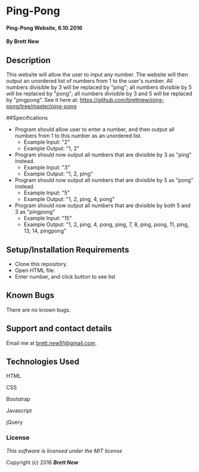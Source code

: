 # Ping-Pong

#### Ping-Pong Website, 6.10.2016

#### By Brett New

## Description

This website will allow the user to input any number. The website will then output an unordered list of numbers from 1 to the user's number. All numbers divisible by 3 will be replaced by "ping"; all numbers divisible by 5 will be replaced by "pong"; all numbers divisible by 3 and 5 will be replaced by "pingpong".
See it here at: https://github.com/brettnew/ping-pong/tree/master/ping-pong

##Specifications
- Program should allow user to enter a number, and then output all numbers from 1 to this number as an unordered list.
  - Example Input: "2"
  - Example Output: "1, 2"
- Program should now output all numbers that are divisible by 3 as "ping" instead.
  - Example Input: "3"
  - Example Output: "1, 2, ping"
- Program should now output all numbers that are divisible by 5 as "pong" instead.
  - Example Input: "5"
  - Example Output: "1, 2, ping, 4, pong"
- Program should now output all numbers that are divisible by both 5 and 3 as "pingpong"
  - Example Input: "15"
  - Example Output: "1, 2, ping, 4, pong, ping, 7, 8, ping, pong, 11, ping, 13, 14, pingpong"

## Setup/Installation Requirements

- Clone this repository.
- Open HTML file.
- Enter number, and click button to see list

## Known Bugs

There are no known bugs.

## Support and contact details

Email me at brett.new91@gmail.com.

## Technologies Used

HTML

CSS

Bootstrap

Javascript

jQuery

### License

*This software is licensed under the MIT license*

Copyright (c) 2016 **_Brett New_**
